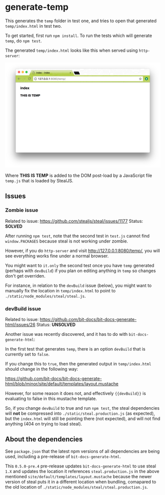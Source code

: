# generate-temp

This generates the `temp` folder in test one, and tries to open that generated `temp/index.html` in test two.

To get started, first run `npm install`. To run the tests which will generate `temp`, do `npm test`.

The generated `temp/index.html` looks like this when served using `http-server`:

![](.github/THIS_IS_TEMP.png)

Where **THIS IS TEMP** is added to the DOM post-load by a JavaScript file `temp.js` that is loaded by StealJS.

## Issues

### Zombie issue

Related to issue: https://github.com/stealjs/steal/issues/1177
Status: **SOLVED**

After running `npm test`, note that the second test in `test.js` cannot find `window.PACKAGES` because steal is not working under zombie.

However, if you do `http-server` and visit <http://127.0.0.1:8080/temp/>, you will see everything works fine under a normal browser.

You might want to `it.only` the second test once you have `temp` generated (perhaps with `devBuild`) if you plan on editing anything in `temp` so changes don't get overriden.

For instance, in relation to the `devBuild` issue (below), you might want to manually fix the location in `temp/index.html` to point to `./static/node_modules/steal/steal.js`.

### devBuild issue

Related to issue: https://github.com/bit-docs/bit-docs-generate-html/issues/26
Status: **UNSOLVED**

Another issue was recently discovered, and it has to do with `bit-docs-generate-html`:

In the first test that generates `temp`, there is an option `devBuild` that is currently set to `false`.

If you change this to `true`, then the generated output in `temp/index.html` should change in the following way:

https://github.com/bit-docs/bit-docs-generate-html/blob/minor/site/default/templates/layout.mustache

However, for some reason it does not, and effectively `{{devBuild}}` is evaluating to false in this mustache template.

So, if you change `devBuild` to true and run `npm test`, the steal dependencies will **not** be compressed into `./static/steal.production.js` (as expected), but the `index.html` will still be pointing there (not expected), and will not find anything (404 on trying to load steal).

## About the dependencies

See `package.json` that the latest npm versions of all dependencies are being used, including a pre-release of `bit-docs-generate-html`.

This `0.5.0-pre.4` pre-release updates `bit-docs-generate-html` to use steal `1.X` and updates the location it references `steal.production.js` in the above mentioned `site/default/templates/layout.mustache` because the newer version of steal puts it in a different location when bundling, comapared to the old location of `./static/node_modules/steal/steal.production.js`.

